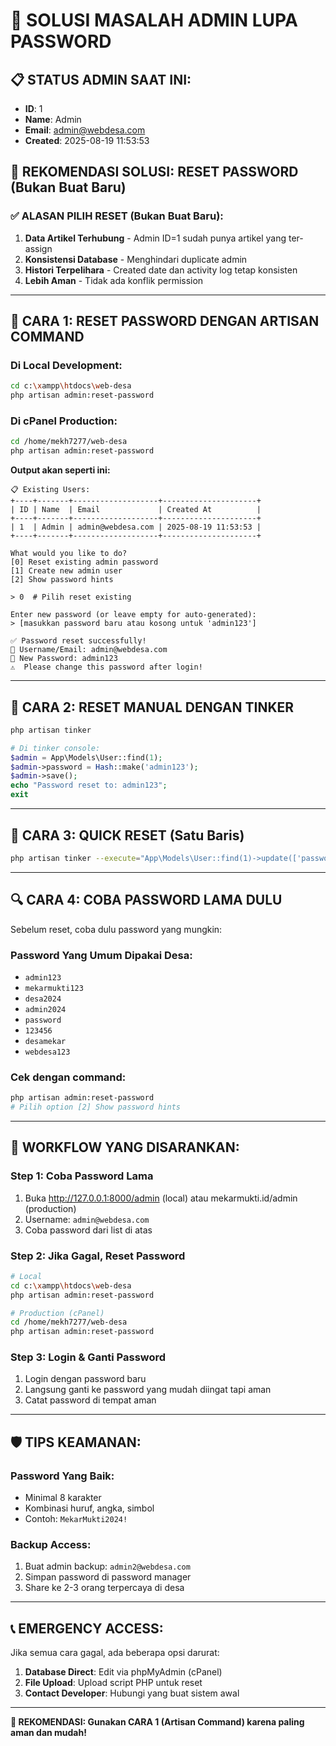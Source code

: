 # 🔐 SOLUSI MASALAH ADMIN LUPA PASSWORD

## 📋 STATUS ADMIN SAAT INI:
- **ID**: 1
- **Name**: Admin  
- **Email**: admin@webdesa.com
- **Created**: 2025-08-19 11:53:53

## 🎯 REKOMENDASI SOLUSI: **RESET PASSWORD** (Bukan Buat Baru)

### ✅ **ALASAN PILIH RESET (Bukan Buat Baru):**
1. **Data Artikel Terhubung** - Admin ID=1 sudah punya artikel yang ter-assign
2. **Konsistensi Database** - Menghindari duplicate admin
3. **Histori Terpelihara** - Created date dan activity log tetap konsisten
4. **Lebih Aman** - Tidak ada konflik permission

---

## 🚀 **CARA 1: RESET PASSWORD DENGAN ARTISAN COMMAND**

### Di Local Development:
```bash
cd c:\xampp\htdocs\web-desa
php artisan admin:reset-password
```

### Di cPanel Production:
```bash
cd /home/mekh7277/web-desa  
php artisan admin:reset-password
```

**Output akan seperti ini:**
```
📋 Existing Users:
+----+-------+-------------------+---------------------+
| ID | Name  | Email             | Created At          |
+----+-------+-------------------+---------------------+
| 1  | Admin | admin@webdesa.com | 2025-08-19 11:53:53 |
+----+-------+-------------------+---------------------+

What would you like to do?
[0] Reset existing admin password
[1] Create new admin user  
[2] Show password hints

> 0  # Pilih reset existing

Enter new password (or leave empty for auto-generated):
> [masukkan password baru atau kosong untuk 'admin123']

✅ Password reset successfully!
👤 Username/Email: admin@webdesa.com
🔑 New Password: admin123
⚠️  Please change this password after login!
```

---

## 🚀 **CARA 2: RESET MANUAL DENGAN TINKER**

```bash
php artisan tinker
```

```php
# Di tinker console:
$admin = App\Models\User::find(1);
$admin->password = Hash::make('admin123');  
$admin->save();
echo "Password reset to: admin123";
exit
```

---

## 🚀 **CARA 3: QUICK RESET (Satu Baris)**

```bash
php artisan tinker --execute="App\Models\User::find(1)->update(['password' => Hash::make('admin123')]); echo 'Password reset to admin123';"
```

---

## 🔍 **CARA 4: COBA PASSWORD LAMA DULU**

Sebelum reset, coba dulu password yang mungkin:

### Password Yang Umum Dipakai Desa:
- `admin123`
- `mekarmukti123` 
- `desa2024`
- `admin2024`
- `password`
- `123456`
- `desamekar`
- `webdesa123`

### Cek dengan command:
```bash
php artisan admin:reset-password
# Pilih option [2] Show password hints
```

---

## 🎯 **WORKFLOW YANG DISARANKAN:**

### Step 1: Coba Password Lama
1. Buka http://127.0.0.1:8000/admin (local) atau mekarmukti.id/admin (production)
2. Username: `admin@webdesa.com`  
3. Coba password dari list di atas

### Step 2: Jika Gagal, Reset Password
```bash
# Local
cd c:\xampp\htdocs\web-desa
php artisan admin:reset-password

# Production (cPanel)
cd /home/mekh7277/web-desa
php artisan admin:reset-password
```

### Step 3: Login & Ganti Password
1. Login dengan password baru
2. Langsung ganti ke password yang mudah diingat tapi aman
3. Catat password di tempat aman

---

## 🛡️ **TIPS KEAMANAN:**

### Password Yang Baik:
- Minimal 8 karakter
- Kombinasi huruf, angka, simbol
- Contoh: `MekarMukti2024!`

### Backup Access:
1. Buat admin backup: `admin2@webdesa.com`
2. Simpan password di password manager
3. Share ke 2-3 orang terpercaya di desa

---

## 📞 **EMERGENCY ACCESS:**

Jika semua cara gagal, ada beberapa opsi darurat:
1. **Database Direct**: Edit via phpMyAdmin (cPanel)
2. **File Upload**: Upload script PHP untuk reset
3. **Contact Developer**: Hubungi yang buat sistem awal

---

**🎯 REKOMENDASI: Gunakan CARA 1 (Artisan Command) karena paling aman dan mudah!**
